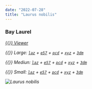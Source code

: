 ```yaml
---
date: "2022-07-28"
title: "Laurus nobilis"
---
```


### Bay Laurel

[{{<i class="fas fa-braille">}} Viewer](https://xyz.cct.lsu.edu/data/cloud-forest/laurus-nobilis-01/laurus-nobilis-01.html "Laurus nobilis viewer")

{{<i class="ms ms-database">}} Large:
[``laz``](https://xyz.cct.lsu.edu/data/cloud-forest/laurus-nobilis-01/laurus-nobilis-01-l.laz "Laurus nobilis LAZ")
+ 
[``e57``](https://xyz.cct.lsu.edu/data/cloud-forest/laurus-nobilis-01/laurus-nobilis-01-l.e57 "Laurus nobilis E57")
+ 
[``pcd``](https://xyz.cct.lsu.edu/data/cloud-forest/laurus-nobilis-01/laurus-nobilis-01-l.pcd "Laurus nobilis PCD")
+ 
[``xyz``](https://xyz.cct.lsu.edu/data/cloud-forest/laurus-nobilis-01/laurus-nobilis-01-l.xyz "Laurus nobilis XYZ")
+ 
[``3dm``](https://xyz.cct.lsu.edu/data/cloud-forest/laurus-nobilis-01/laurus-nobilis-01-l.3dm "Laurus nobilis 3DM")

{{<i class="ms ms-database">}} Mediun:
[``laz``](https://xyz.cct.lsu.edu/data/cloud-forest/laurus-nobilis-01/laurus-nobilis-01-m.laz "Laurus nobilis LAZ")
+ 
[``e57``](https://xyz.cct.lsu.edu/data/cloud-forest/laurus-nobilis-01/laurus-nobilis-01-m.e57 "Laurus nobilis E57")
+ 
[``pcd``](https://xyz.cct.lsu.edu/data/cloud-forest/laurus-nobilis-01/laurus-nobilis-01-m.pcd "Laurus nobilis PCD")
+ 
[``xyz``](https://xyz.cct.lsu.edu/data/cloud-forest/laurus-nobilis-01/laurus-nobilis-01-m.xyz "Laurus nobilis XYZ")
+ 
[``3dm``](https://xyz.cct.lsu.edu/data/cloud-forest/laurus-nobilis-01/laurus-nobilis-01-m.3dm "Laurus nobilis 3DM")

{{<i class="ms ms-database">}} Small:
[``laz``](https://xyz.cct.lsu.edu/data/cloud-forest/laurus-nobilis-01/laurus-nobilis-01-s.laz "Laurus nobilis LAZ")
+ 
[``e57``](https://xyz.cct.lsu.edu/data/cloud-forest/laurus-nobilis-01/laurus-nobilis-01-s.e57 "Laurus nobilis E57")
+ 
[``pcd``](https://xyz.cct.lsu.edu/data/cloud-forest/laurus-nobilis-01/laurus-nobilis-01-s.pcd "Laurus nobilis PCD")
+ 
[``xyz``](https://xyz.cct.lsu.edu/data/cloud-forest/laurus-nobilis-01/laurus-nobilis-01-s.xyz "Laurus nobilis XYZ")
+ 
[``3dm``](https://xyz.cct.lsu.edu/data/cloud-forest/laurus-nobilis-01/laurus-nobilis-01-s.3dm "Laurus nobilis 3DM")

![Laurus nobilis](../laurus-nobilis-01.png)
